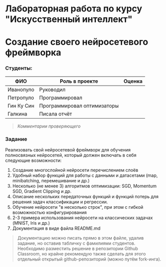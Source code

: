 # Лабораторная работа по курсу "Искусственный интеллект"
# Создание своего нейросетевого фреймворка

### Студенты: 

| ФИО       | Роль в проекте                     | Оценка       |
|-----------|------------------------------------|--------------|
| Иванопуло | Руководил |          |
| Петропуло | Программировал |       |
| Гин Ку Син| Программировал оптимизаторы |      |
| Галкина   | Писала отчёт |          |

> *Комментарии проверяющего*

### Задание

Реализовать свой нейросетевой фреймворк для обучения полносвязных нейросетей, который должен включать в себя следующие возможности:

1. Создание многослойной нейросети перечислением слоёв
1. Удобный набор функций для работы с данными и датасетами (map, minibatching, перемешивание и др.)
1. Несколько (не менее 3) алгоритмов оптимизации: SGD, Momentum SGD, Gradient Clipping и др.
1. Описание нескольких передаточных функций и функций потерь для решения задач классификации и регрессии.
1. Обучение нейросети "в несколько строк", при этом с гибкой возможностью конфигурирования
1. 2-3 примера использования нейросети на классических задачах (MNIST, Iris и др.)
1. Документация в виде файла README.md 

> Документацию можно писать прямо в этом файле, удалив задание, но оставив табличку с фамилиями студентов. Необходимо разместить решение в репозитории Github Classroom, но крайне рекомендую также сделать для этого отдельный открытый github-репозиторий (можно путём fork-инга).
